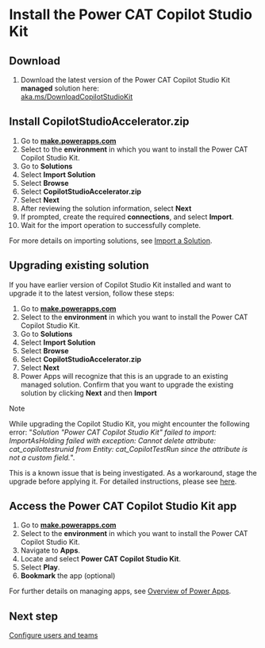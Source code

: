 # Install the Power CAT Copilot Studio Kit

## Download

1. Download the latest version of the Power CAT Copilot Studio Kit **managed** solution here: <br>
   [aka.ms/DownloadCopilotStudioKit](https://aka.ms/DownloadCopilotStudioKit) 

## Install CopilotStudioAccelerator.zip

1. Go to **[make.powerapps.com](https://make.powerapps.com/)**
1. Select to the **environment** in which you want to install the Power CAT Copilot Studio Kit.
1. Go to **Solutions**
1. Select **Import Solution**
1. Select **Browse**
1. Select **CopilotStudioAccelerator.zip**
1. Select **Next**
1. After reviewing the solution information, select **Next**
1. If prompted, create the required **connections**, and select **Import**.
1. Wait for the import operation to successfully complete.

For more details on importing solutions, see [Import a Solution](https://learn.microsoft.com/en-us/power-apps/maker/data-platform/import-update-export-solutions#import-a-solution).

## Upgrading existing solution

If you have earlier version of Copilot Studio Kit installed and want to upgrade it to the latest version, follow these steps:

1. Go to **[make.powerapps.com](https://make.powerapps.com/)**
1. Select to the **environment** in which you want to install the Power CAT Copilot Studio Kit.
1. Go to **Solutions**
1. Select **Import Solution**
1. Select **Browse**
1. Select **CopilotStudioAccelerator.zip**
1. Select **Next**
1. Power Apps will recognize that this is an upgrade to an existing managed solution. Confirm that you want to upgrade the existing solution by clicking **Next** and then **Import**

> [!NOTE]  
> While upgrading the Copilot Studio Kit, you might encounter the following error: "*Solution "Power CAT Copilot Studio Kit" failed to import: ImportAsHolding failed with exception: Cannot delete attribute: cat_copilottestrunid from Entity: cat_CopilotTestRun since the attribute is not a custom field.*".
>
> This is a known issue that is being investigated. As a workaround, stage the upgrade before applying it. For detailed instructions, please see [here](https://learn.microsoft.com/power-apps/maker/data-platform/update-solutions).

## Access the Power CAT Copilot Studio Kit app

1. Go to **[make.powerapps.com](https://make.powerapps.com/)**
1. Select to the **environment** in which you want to install the Power CAT Copilot Studio Kit.
1. Navigate to **Apps**.
1. Locate and select **Power CAT Copilot Studio Kit**.
1. Select **Play**.
1. **Bookmark** the app (optional)

For further details on managing apps, see [Overview of Power Apps](https://learn.microsoft.com/en-us/powerapps/).

## Next step
[Configure users and teams](/SETUP_USERS_AND_TEAMS.md)
